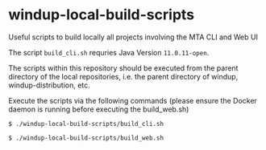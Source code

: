 # windup-local-build-scripts
Useful scripts to build locally all projects involving the MTA CLI and Web UI

The script ``build_cli.sh`` requries Java Version ``11.0.11-open``.

The scripts within this repository should be executed from the parent directory of the local repositories, i.e. the parent directory of windup, windup-distribution, etc.

Execute the scripts via the following commands (please ensure the Docker daemon is running before executing the build_web.sh)

 `$ ./windup-local-build-scripts/build_cli.sh`

 `$ ./windup-local-build-scripts/build_web.sh`

